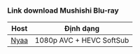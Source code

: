 ### **Link download Mushishi Blu-ray**

| Host          | Định dạng          |
| ------------- |:------------------:|
| [Nyaa](https://nyaa.si/view/2001038)       | 1080p AVC + HEVC SoftSub |
